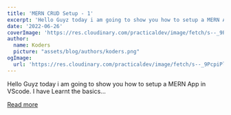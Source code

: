 ```yaml
---
title: 'MERN CRUD Setup - 1'
excerpt: 'Hello Guyz today i am going to show you how to setup a MERN App in VScode. I have Learnt the basics...'
date: '2022-06-26'
coverImage: 'https://res.cloudinary.com/practicaldev/image/fetch/s--_9PcpiPl--/c_imagga_scale,f_auto,fl_progressive,h_420,q_auto,w_1000/https://dev-to-uploads.s3.amazonaws.com/uploads/articles/zkj6ysjnz1m4bos2bcvo.png'
author:
  name: Koders
  picture: "assets/blog/authors/koders.png"
ogImage:
  url: 'https://res.cloudinary.com/practicaldev/image/fetch/s--_9PcpiPl--/c_imagga_scale,f_auto,fl_progressive,h_420,q_auto,w_1000/https://dev-to-uploads.s3.amazonaws.com/uploads/articles/zkj6ysjnz1m4bos2bcvo.png'
---
```


Hello Guyz today i am going to show you how to setup a MERN App in VScode. I have Learnt the basics...

[Read more](https://dev.to/shubhamtiwari909/mern-crud-setup-148a)
